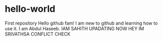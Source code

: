 # hello-world
First repository
Hello github fam! I am new to github and learning how to use it.
I am Abdul Haseeb.
IAM SAHITH UPADATING NOW
HEY IM SRIVATHSA
CONFLICT CHECK
